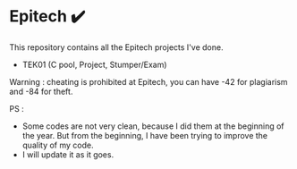 # Epitech :heavy_check_mark:

  This repository contains all the Epitech projects I've done.  
  
  - TEK01 (C pool, Project, Stumper/Exam)

  
  Warning : cheating is prohibited at Epitech, you can have -42 for plagiarism and -84 for theft.

  PS : 
  - Some codes are not very clean, because I did them at the beginning of the year. But from the beginning, I have been trying to improve the quality of my code.
  - I will update it as it goes.
